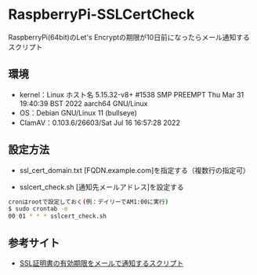 # RaspberryPi-SSLCertCheck
RaspberryPi(64bit)のLet's Encryptの期限が10日前になったらメール通知するスクリプト

## 環境
- kernel：Linux ホスト名 5.15.32-v8+ #1538 SMP PREEMPT Thu Mar 31 19:40:39 BST 2022 aarch64 GNU/Linux
- OS：Debian GNU/Linux 11 (bullseye)
- ClamAV：0.103.6/26603/Sat Jul 16 16:57:28 2022

## 設定方法
- ssl_cert_domain.txt
 [FQDN.example.com]を指定する（複数行の指定可）

- sslcert_check.sh
 [通知先メールアドレス]を設定する

```bash
cronはrootで設定しておく(例：デイリーでAM1:00に実行)
$ sudo crontab -e 
00 01 * * * sslcert_check.sh
```

## 参考サイト
- [SSL証明書の有効期限をメールで通知するスクリプト](https://ex1.m-yabe.com/archives/4796)

